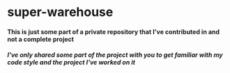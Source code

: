 # super-warehouse

#### This is just some part of a private repository that I've contributed in and not a complete project

##### I've only shared some part of the project with you to get familiar with my code style and the project I've worked on it
